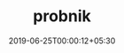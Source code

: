 ---
title: "probnik"
date: 2019-06-25T00:00:12+05:30
type: "organisations"
org_name: "Netflix, Inc."
repo_desc: "Test various aspects of network interactions from your clients."
repo_link: https://github.com/Netflix/probnik
---